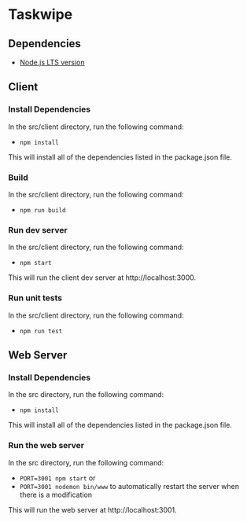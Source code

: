 # Taskwipe
## Dependencies
* [Node.js LTS version](https://nodejs.org/en/)

## Client
### Install Dependencies
In the src/client directory, run the following command: 
* `npm install`

This will install all of the dependencies listed in the package.json file.

### Build
In the src/client directory, run the following command:
* `npm run build`

### Run dev server
In the src/client directory, run the following command:
* `npm start`  

This will run the client dev server at http://localhost:3000.  

### Run unit tests
In the src/client directory, run the following command:
* `npm run test`  

## Web Server
### Install Dependencies
In the src directory, run the following command: 
* `npm install`

This will install all of the dependencies listed in the package.json file.

### Run the web server
In the src directory, run the following command:
* `PORT=3001 npm start`  or
* `PORT=3001 nodemon bin/www` to automatically restart the server when there is a modification

This will run the web server at http://localhost:3001.

